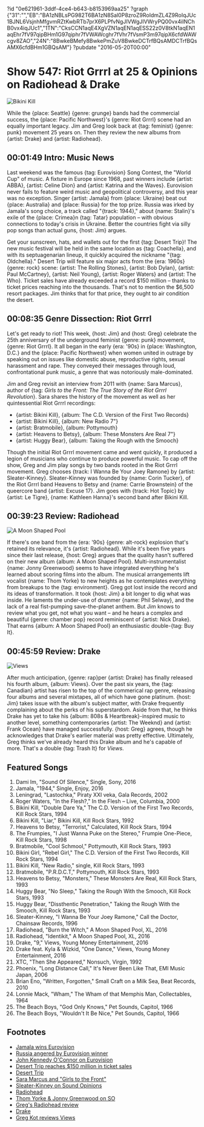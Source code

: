 ?id "0e621961-3ddf-4ce4-b643-b8153969aa25"
?graph {"31":"","EB":"BA1zNBLsPG982T6BA1zN8Sal0P8zroZ9RoIdmZL4Z9RoIqJUc1BJNL6VsjnhMfgvmRZtKwbRTb7prX6PLPfvNgJIVWgJIVWryPQ00vx4iINChB0vx4iqJUc1","1TN":"CksCCN1aqE4XgVZN1aqEN1aqESS22z0V8tkN1aqEN1aqEhr7fV97qipBHm1G97qiphr7fVWAWcghr7fVhr7fVsmP3m97qipX6cfdWAWcgv8ZAO","24N":"8BwkeBMefy8BwkePmZuV8BwkeDCTrfBQsAMDCTrfBQsAMX6cfdBHm1GBQsAM"}
?pubdate "2016-05-20T00:00"

# Show 547: Riot Grrrl at 25 & Opinions on Radiohead & Drake

![Bikini Kill](https://static.soundopinions.org/images/2016/riotgrrrl25_web.jpg)

While the {place: Seattle} {genre: grunge} bands had the commercial success, the {place: Pacific Northwest}'s {genre: Riot Grrrl} scene had an equally important legacy. Jim and Greg look back at {tag: feminist} {genre: punk} movement 25 years on. Then they review the new albums from {artist: Drake} and {artist: Radiohead}.

## 00:01:49 Intro: Music News

Last weekend was the famous {tag: Eurovision} Song Contest, the "World Cup" of music. A fixture in Europe since 1968, past winners include {artist: ABBA}, {artist: Celine Dion} and {artist: Katrina and the Waves}. Eurovision never fails to feature weird music and geopolitical controversy, and this year was no exception. Singer {artist: Jamala} from {place: Ukraine} beat out {place: Australia} and {place: Russia} for the top prize. Russia was irked by Jamala's song choice, a track called "{track: 1944}," about {name: Stalin}'s exile of the {place: Crimea}n {tag: Tatar} population – with obvious connections to today's crisis in Ukraine. Better the countries fight via silly pop songs than actual guns, {host: Jim} argues.

Get your sunscreen, hats, and wallets out for the first {tag: Desert Trip}! The new music festival will be held in the same location as {tag: Coachella}, and with its septuagenarian lineup, it quickly acquired the nickname "{tag: Oldchella}." Desert Trip will feature six major acts from the {era: 1960s} {genre: rock} scene: {artist: The Rolling Stones}, {artist: Bob Dylan}, {artist: Paul McCartney}, {artist: Neil Young}, {artist: Roger Waters} and {artist: The Who}. Ticket sales have already exceeded a record $150 million – thanks to ticket prices reaching into the thousands. That's not to mention the $6,500 resort packages. Jim thinks that for that price, they ought to air condition the desert.


## 00:08:35 Genre Dissection: Riot Grrrl

Let's get ready to riot! This week, {host: Jim} and {host: Greg} celebrate the 25th anniversary of the underground feminist {genre: punk} movement, {genre: Riot Grrrl}. It all began in the early {era: '90s} in {place: Washington, D.C.} and the {place: Pacific Northwest} when women united in outrage by speaking out on issues like domestic abuse, reproductive rights, sexual harassment and rape. They conveyed their messages through loud, confrontational punk music, a genre that was notoriously male-dominated. 

Jim and Greg revisit an interview from 2011 with {name: Sara Marcus}, author of {tag: *Girls to the Front: The True Story of the Riot Grrrl Revolution*}. Sara shares the history of the movement as well as her quintessential Riot Grrrl recordings:

- {artist: Bikini Kill}, {album: The C.D. Version of the First Two Records}
- {artist: Bikini Kill}, {album: New Radio 7"}
- {artist: Bratmobile}, {album: Pottymouth}
- {artist: Heavens to Betsy}, {album: These Monsters Are Real 7"}
- {artist: Huggy Bear}, {album: Taking the Rough with the Smooch}

Though the initial Riot Grrrl movement came and went quickly, it produced a legion of musicians who continue to produce powerful music. To cap off the show, Greg and Jim play songs by two bands rooted in the Riot Grrrl movement. Greg chooses {track: I Wanna Be Your Joey Ramone} by {artist: Sleater-Kinney}. Sleater-Kinney was founded by {name: Corin Tucker}, of the Riot Grrrl band Heavens to Betsy and {name: Carrie Brownstein} of the queercore band {artist: Excuse 17}. Jim goes with {track: Hot Topic} by {artist: Le Tigre}, {name: Kathleen Hanna}'s second band after Bikini Kill. 


## 00:39:23 Review: Radiohead
![A Moon Shaped Pool](https://static.soundopinions.org/assets/547/1TN0.jpg)

If there's one band from the {era: '90s} {genre: alt-rock} explosion that's retained its relevance, it's {artist: Radiohead}. While it's been five years since their last release, {host: Greg} argues that the quality hasn't suffered on their new album {album: A Moon Shaped Pool}. Multi-instrumentalist {name: Jonny Greenwood} seems to have integrated everything he's learned about scoring films into the album. The musical arrangements lift vocalist {name: Thom Yorke} to new heights as he contemplates everything from breakups to the {tag: environment}. Greg got lost inside the record and its ideas of transformation.  It took {host: Jim} a bit longer to dig what was inside. He laments the under-use of drummer {name: Phil Selway}, and the lack of a real fist-pumping save-the-planet anthem. But Jim knows to review what you get, not what you want – and he hears a complex and beautiful {genre: chamber pop} record reminiscent of {artist: Nick Drake}. That earns {album: A Moon Shaped Pool} an enthusiastic double-{tag: Buy It}. 


## 00:45:59 Review: Drake
![Views](https://static.soundopinions.org/assets/547/24N0.jpg)

After much anticipation, {genre: rap}per {artist: Drake} has finally released his fourth album, {album: Views}. Over the past six years, the {tag: Canadian} artist has risen to the top of the commerical rap genre, releasing four albums and several mixtapes, all of which have gone platinum. {host: Jim} takes issue with the album's subject matter, with Drake frequently complaining about the perks of his superstardom. Aside from that, he thinks Drake has yet to take his {album: 808s & Heartbreak}-inspired music to another level, something contemporaries {artist: The Weeknd} and {artist: Frank Ocean} have managed successfully. {host: Greg} agrees, though he acknowledges that Drake's earlier material was pretty effective. Ultimately, Greg thinks we've already heard this Drake album and he's capable of more. That's a double {tag: Trash It} for *Views*.


## Featured Songs

1. Dami Im, "Sound Of Silence," Single, Sony, 2016 
1. Jamala, "1944," Single, Enjoy, 2016 
1. Leningrad, "Lastochka," Piraty XXI veka, Gala Records, 2002 
1. Roger Waters, "In the Flesh?," In the Flesh – Live, Columbia, 2000 
1. Bikini Kill, "Double Dare Ya," The C.D. Version of the First Two Records, Kill Rock Stars, 1994 
1. Bikini Kill, "Liar," Bikini Kill, Kill Rock Stars, 1992 
1. Heavens to Betsy, "Terrorist," Calculated, Kill Rock Stars, 1994
1. The Frumpies, "I Just Wanna Puke on the Stereo," Frumpie One-Piece, Kill Rock Stars, 1998 
1. Bratmobile, "Cool Schmool," Pottymouth, Kill Rock Stars, 1993 
1. Bikini Girl, "Rebel Girl," The C.D. Version of the First Two Records, Kill Rock Stars, 1994 
1. Bikini Kill, "New Radio," single, Kill Rock Stars, 1993 
1. Bratmobile, "P.R.D.C.T," Pottymouth, Kill Rock Stars, 1993 
1. Heavens to Betsy, "Monsters," These Monsters Are Real, Kill Rock Stars, 1993 
1. Huggy Bear, "No Sleep," Taking the Rough With the Smooch, Kill Rock Stars, 1993
1. Huggy Bear, "Dissthentic Penetration," Taking the Rough With the Smooch, Kill Rock Stars, 1993 
1. Sleater-Kinney, "I Wanna Be Your Joey Ramone," Call the Doctor, Chainsaw Records, 1996 
1. Radiohead, "Burn the Witch," A Moon Shaped Pool, XL, 2016 
1. Radiohead, "Identikit," A Moon Shaped Pool, XL, 2016
1. Drake, "9," Views, Young Money Entertainment, 2016
1. Drake feat. Kyla & Wizkid, "One Dance," Views, Young Money Entertainment, 2016
1. XTC, "Then She Appeared," Nonsuch, Virgin, 1992 
1. Phoenix, "Long Distance Call," It's Never Been Like That, EMI Music Japan, 2006 
1. Brian Eno, "Written, Forgotten," Small Craft on a Milk Sea, Beat Records, 2010 
1. Lonnie Mack, "Wham," The Wham of that Memphis Man, Collectables, 1964 
1. The Beach Boys, "God Only Knows," Pet Sounds, Capitol, 1966 
1. The Beach Boys, "Wouldn't It Be Nice," Pet Sounds, Capitol, 1966 



## Footnotes
- [Jamala wins Eurovision](http://www.theguardian.com/tv-and-radio/2016/may/14/ukraine-wins-eurovision-jamala-1944)
- [Russia angered by Eurovision winner](http://www.billboard.com/articles/news/7370530/russian-officials-say-ukraine-eurovision-win-jamala-was-driven-by-politics)
- [John Kennedy O'Connor on Eurovision](/show/438/)
- [Desert Trip reaches $150 million in ticket sales](http://www.billboard.com/articles/news/7364705/desert-trip-concert-mccartney-rolling-stones-sold-out)
- [Desert Trip](http://deserttrip.com/)
- [Sara Marcus and "Girls to the Front"](http://www.girlstothefront.com/bio.html)
- [Sleater-Kinney on Sound Opinions](/show/489)
- [Radiohead](http://www.radiohead.com/deadairspace)
- [Thom Yorke & Jonny Greenwood on SO](/show/30/)
- [Greg's Radiohead review](http://www.chicagotribune.com/entertainment/music/ct-radiohead-new-album-a-moon-shaped-pool-20160508-column.html)
- [Drake](http://www.drakeofficial.com/)
- [Greg Kot reviews Views](http://www.chicagotribune.com/entertainment/music/kot/ct-drake-views-review-ent-0503-20160502-column.html)
